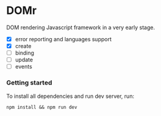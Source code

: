 # DOMr
DOM rendering Javascript framework in a very early stage.

- [x] error reporting and languages support
- [x] create
- [ ] binding
- [ ] update
- [ ] events

### Getting started

To install all dependencies and run dev server, run:

```shell
npm install && npm run dev
```
